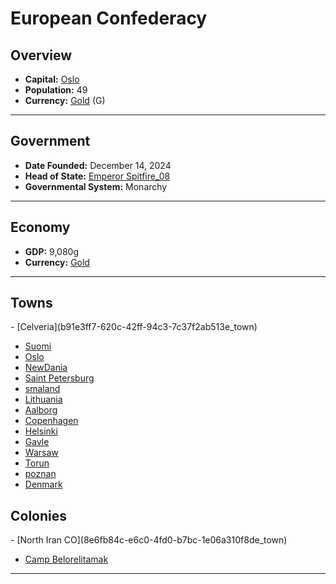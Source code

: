 <!--UNDEDITED FILE, remove this entire line if this file has been edited!-->
# <!--NAME-->European Confederacy<!--NAME-->

## Overview

- **Capital:** <!--CAPITAL_LINK-->[Oslo](95f1a88a-4abf-4511-b59a-b7b98712ce00_town)<!--CAPITAL_LINK-->
- **Population:** <!--POPULATION-->49<!--POPULATION-->
- **Currency:** <!--CURRENCY_LINK-->[Gold](Gold_currency)<!--CURRENCY_LINK--> (<!--CURRENCY_ABV-->G<!--CURRENCY_ABV-->)

---

## Government

- **Date Founded:** <!--FOUNDED-->December 14, 2024<!--FOUNDED-->
- **Head of State:** <!--LEADER_TITLE_LINK-->[Emperor Spitfire_08](Spitfire_08_user)<!--LEADER_TITLE_LINK-->
- **Governmental System:** <!--GOVERNMENT-->Monarchy<!--GOVERNMENT-->

---

## Economy

- **GDP:** <!--GDP-->9,080g<!--GDP-->
- **Currency:** <!--CURRENCY_LINK-->[Gold](Gold_currency)<!--CURRENCY_LINK-->

---

## Towns

<!--TOWNS-->- [Celveria](b91e3ff7-620c-42ff-94c3-7c37f2ab513e_town)
- [Suomi](bcb3bc84-d0ed-44a6-b8e9-6dd356c37f14_town)
- [Oslo](95f1a88a-4abf-4511-b59a-b7b98712ce00_town)
- [NewDania](5f754d81-d6c5-425c-9fe6-a97d9529499d_town)
- [Saint Petersburg](7a747631-c420-4fd7-8c36-3c667a07d672_town)
- [smaland](fe38d5ee-c580-434f-b777-0d1b45e8f050_town)
- [Lithuania](e5bca026-4c5f-47de-9e2c-e22e6a405a87_town)
- [Aalborg](56ee8f8e-0d74-4cae-946f-e8c09af5e62a_town)
- [Copenhagen](2891c2d4-fa5d-475e-a355-ec28ee37f0ea_town)
- [Helsinki](0318c526-4d33-4fe9-8bd5-40f4ff073c5e_town)
- [Gavle](ebb8b036-9469-484c-9f17-340c9704cdfe_town)
- [Warsaw](f13e35eb-1aef-4091-9742-fe3466af10be_town)
- [Torun](9413ba04-c7d5-4edb-b351-7d3911763567_town)
- [poznan](ea3eb600-addf-411e-9a67-d8c00204d04f_town)
- [Denmark](4694ac0b-c1e8-48cf-86e2-b58d7980e39a_town)<!--TOWNS-->

## Colonies

<!--COLONIES-->- [North Iran CO](8e6fb84c-e6c0-4fd0-b7bc-1e06a310f8de_town)
- [Camp Belorelitamak](bb2ede42-e368-4a2e-a0f3-03cfcd4a5522_town)<!--COLONIES-->

---